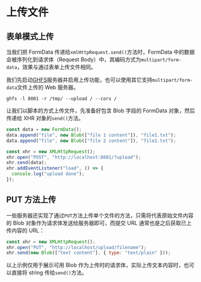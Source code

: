 # 上传文件

## 表单模式上传

当我们把 FormData 传递给`xmlHttpRequest.send()`方法时，FormData 中的数据会被序列化到请求体（Request Body）中，其编码方式为`multipart/form-data`，效果与通过表单上传文件相同。

我们先启动[GHFS](https://github.com/mjpclab/go-http-file-server)服务器并启用上传功能，也可以使用其它支持`multipart/form-data`文件上传的 Web 服务器。

```shell
ghfs -l 8081 -r /tmp/ --upload / --cors /
```

让我们以脚本的方式上传文件，先准备好包含 Blob 字段的 FormData 对象，然后传递给 XHR 对象的`send()`方法。

```javascript
const data = new FormData();
data.append("file", new Blob(["file 1 content"]), "file1.txt");
data.append("file", new Blob(["file 2 content"]), "file2.txt");

const xhr = new XMLHttpRequest();
xhr.open("POST", "http://localhost:8081/?upload");
xhr.send(data);
xhr.addEventListener("load", () => {
  console.log("upload done");
});
```

## PUT 方法上传

一些服务器还实现了通过`PUT`方法上传单个文件的方法，只需将代表原始文件内容的 Blob 对象作为请求体发送给服务器即可，而提交 URL 通常也是之后获取已上传内容的 URL：

```javascript
const xhr = new XMLHttpRequest();
xhr.open("PUT", "http://localhost/upload/filename");
xhr.send(new Blob(["text content"], { type: "text/plain" }));
```

以上示例仅用于展示可用 Blob 作为上传时的请求体，实际上传文本内容时，也可以直接将 string 传给`send()`方法。
